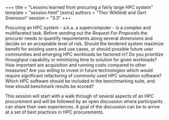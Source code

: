 +++
title = "Lessons learned from procuring a fairly large HPC system"
template = "session.html"
[extra]
authors = "Thor Wikfeldt and Gert Svensson"
session = "3.3"
+++

Procuring an HPC system - a.k.a. a supercomputer - is a complex and
multifaceted task. Before sending out the *Request For Proposals* the
procurer needs to quantify requirements along several dimensions and
decide on an acceptable level of risk. Should the tendered system
maximize benefit for existing users and use cases, or should possible
future user communities and emerging HPC workloads be factored in? Do
you prioritize throughput capability or minimizing time to solution
for given workloads? How important are acquisition and running costs
compared to other measures? Are you willing to invest in future
technologies which would require significant refactoring of commonly
used HPC simulation software? Which HPC software should be included in
the benchmarking suite, and how should benchmark results be scored?

This session will start with a walk through of several aspects of an
HPC procurement and will be followed by an open discussion where
participants can share their own experiences. A goal of the discussion
can be to arrive at a set of best practices in HPC procurements.

